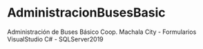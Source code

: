 # AdministracionBusesBasic
Administración de Buses Básico Coop. Machala City - Formularios VisualStudio C# - SQLServer2019
